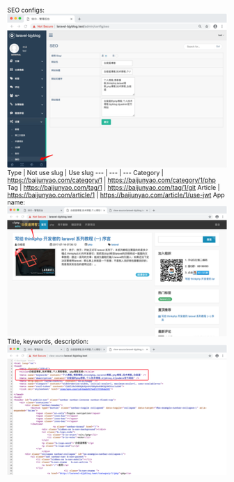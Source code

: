 SEO configs:    
![](./images/31.png)  
Type | Not use slug | Use slug
--- | --- | ---
Category | https://baijunyao.com/category/1 | https://baijunyao.com/category/1/php
Tag | https://baijunyao.com/tag/1 | https://baijunyao.com/tag/1/git
Article | https://baijunyao.com/article/1 | https://baijunyao.com/article/1/use-jwt
App name:    
![](./images/32.png)  
Title, keywords, description:    
![](./images/33.png)  